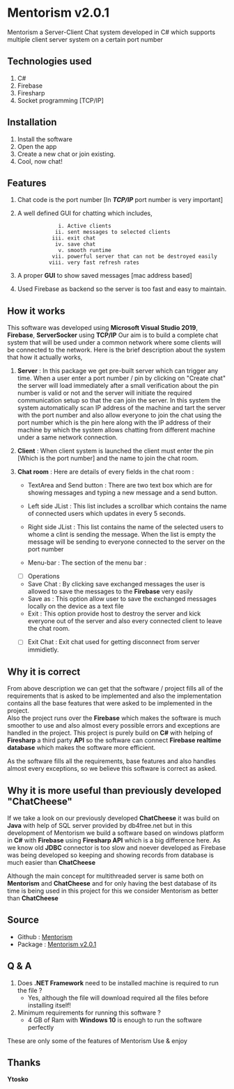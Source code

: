 # **Mentorism v2.0.1**

Mentorism a Server-Client Chat system developed in C# which supports multiple client server system on a certain port number

## Technologies used

1. C#
2. Firebase
3. Firesharp
4. Socket programming [TCP/IP]

## Installation

1. Install the software
2. Open the app
3. Create a new chat or join existing.
4. Cool, now chat!

## Features 

1. Chat code is the port number [In ***TCP/IP*** port number is very important]
2. A well defined GUI for chatting which includes,
          
                    i. Active clients
                   ii. sent messages to selected clients
                  iii. exit chat
                   iv. save chat
                    v. smooth runtime
                  vii. powerful server that can not be destroyed easily
                 viii. very fast refresh rates

4. A proper **GUI** to show saved messages [mac address based]
5. Used Firebase as backend so the server is too fast and easy to maintain.

## How it works

This software was developed using **Microsoft Visual Studio 2019**, **Firebase**, **ServerSocker** using **TCP/IP**
Our aim is to build a complete chat system that will be used under a common network where some clients will be connected to the network. Here is the brief description about the system that how it actually works,

1. **Server** : In this package we get pre-built server which can trigger any time. When a user enter a port number / pin by clicking on "Create chat" the server will load immediately after a small verification about the pin number is valid or not and the server will initiate the required communication setup so that the can join the server. In this system the system automatically scan IP address of the machine and tart the server with the port number and also allow everyone to join the chat using the port number which is the pin here along with the IP address of their machine by which the system allows chatting from different machine under a same network connection.

2. **Client** : When client system is launched the client must enter the pin [Which is the port number] and the name to join the chat room.

3. **Chat room** : Here are details of every fields in the chat room :

   * TextArea and Send button : There are two text box which are for 
 showing messages and typing a new message and a send button.

   * Left side JList : This list includes a scrollbar which contains the name of connected users which updates in every 5 seconds.

   * Right side JList :  This list contains the name of the selected users to whome a clint is sending the message. When the list is empty the message will be sending to everyone connected to the server on the port number

   * Menu-bar : The section of the menu bar : 

   

   - [ ]  Operations
         
    - Save Chat : By clicking save exchanged messages the user is allowed to save the messages to the **Firebase** very easily
    - Save as : This option allow user to save the exchanged messages locally on the device as a text file
   - Exit : This option provide host to destroy the server and kick everyone out of the server and also every connected client to leave the chat room.

   

   - [ ]  Exit Chat :  Exit chat used for getting disconnect from server immidietly.


## Why it is correct

From above description we can get that the software / project fills all of the requirements that is asked to be implemented and also the implementation contains all the base features that were asked to be implemented in the project.  
Also the project runs over the **Firebase** which makes the software is much smoother to use and also almost every possible errors and exceptions are handled in the project. This project is purely build on **C#** with helping of **Firesharp** a third party **API** so the software can connect **Firebase realtime database** which makes the software more efficient.

As the software fills all the requirements, base features and also handles almost every exceptions, so we believe this software is correct as asked. 

## Why it is more useful than previously developed "ChatCheese"

If we take a look on our previously developed **ChatCheese** it was build on **Java** with help of SQL server provided by db4free.net but in this development of Mentorism we build a software based on windows platform in **C#** with **Firebase** using **Firesharp API** which is a big difference here. As we know old **JDBC** connector is too slow and noever developed as Firebase was being developed so keeping and showing records from database is much easier than **ChatCheese**

Although the main concept for multithreaded server is same both on **Mentorism** and **ChatCheese** and for only having the best database of its time is being used in this project for this we consider Mentorism as better than **ChatCheese**

## Source

   - Github : [Mentorism](https://github.com/Ytosko/Mentorism)
   - Package : [Mentorism v2.0.1](https://github.com/Ytosko/Mentorism/releases/tag/V2.0.1)

## Q & A

 1. Does **.NET Framework** need to be installed machine is required to run the file ?
     * Yes, although the file will download required all the files before installing itself!
 2. Minimum requirements for running this software ?
     * 4 GB of Ram with **Windows 10** is enough to run the software perfectly

These are only some of the features of Mentorism
Use & enjoy

## Thanks

**Ytosko**
